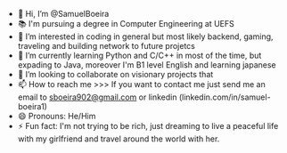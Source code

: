 - 👋 Hi, I’m @SamuelBoeira
- 📚 I'm pursuing a degree in Computer Engineering at UEFS
- 👀 I’m interested in coding in general but most likely backend, gaming, traveling and building network to future projetcs
- 🌱 I’m currently learning Python and C/C++ in most of the time, but expading to Java, moreover I'm B1 level English and learning japanese
- 💞️ I’m looking to collaborate on visionary projects that 
- 📫 How to reach me >>> If you want to contact me just send me an email to sboeira902@gmail.com or linkedin (linkedin.com/in/samuel-boeira1)
- 😄 Pronouns: He/Him
- ⚡ Fun fact: I'm not trying to be rich, just dreaming to live a peaceful life with my girlfriend and travel around the world with her.

<!---
SamuelBoeira/SamuelBoeira is a ✨ special ✨ repository because its `README.md` (this file) appears on your GitHub profile.
You can click the Preview link to take a look at your changes.
--->
